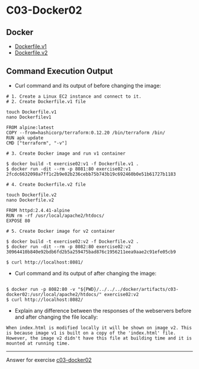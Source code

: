 # C03-Docker02

## Docker 
- [Dockerfile.v1](Dockerfile.v1)
- [Dockerfile.v2](Dockerfile.v2)

## Command Execution Output
- Curl command and its output of before changing the image:
```
# 1. Create a Linux EC2 instance and connect to it. 
# 2. Create Dockerfile.v1 file 

touch Dockerfile.v1
nano Dockerfilev1 

FROM alpine:latest
COPY --from=hashicorp/terraform:0.12.20 /bin/terraform /bin/
RUN apk update
CMD ["terraform", "-v"]

# 3. Create Docker image and run v1 container 

$ docker build -t exercise02:v1 -f Dockerfile.v1 .
$ docker run -dit --rm -p 8081:80 exercise02:v1
2fcdc6632098a7ff1c2b9e02b236cebb75b743b19c692460b0e51b61727b1183

# 4. Create Dockerfile.v2 file 

touch Dockerfile.v2
nano Dockerfile.v2

FROM httpd:2.4.41-alpine
RUN rm -rf /usr/local/apache2/htdocs/
EXPOSE 80

# 5. Create Docker image for v2 container 

$ docker build -t exercise02:v2 -f Dockerfile.v2 .
$ docker run -dit --rm -p 8082:80 exercise02:v2
30964410b840e92bdb6fd2b5a259475bad876c1956211eea9aae2c91efe05cb9

$ curl http://localhost:8081/
```

- Curl command and its output of after changing the image:
```

$ docker run -p 8082:80 -v "${PWD}/../../../docker/artifacts/c03-docker02:/usr/local/apache2/htdocs/" exercise02:v2
$ curl http://localhost:8082/
```

- Explain any difference between the responses of the webservers before and after changing the file locally:
```
When index.html is modified locally it will be shown on image v2. This is because image v1 is built on a copy of the 'index.html' file. However, the image v2 didn't have this file at building time and it is mounted at running time. 
```

<!-- Don't change anything below this point-->
<!-- Before commiting, remove both commented lines--> 
***
Answer for exercise [c03-docker02](https://github.com/devopsacademyau/academy/blob/af3225a3436f263164e8daebc6bbd1ef3122b900/classes/03class/exercises/c03-docker02/README.md)